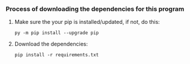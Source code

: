 ### Process of downloading the dependencies for this program

1. Make sure the your pip is installed/updated, if not, do this:
    
    `py -m pip install --upgrade pip`

2. Download the dependencies:

    `pip install -r requirements.txt`